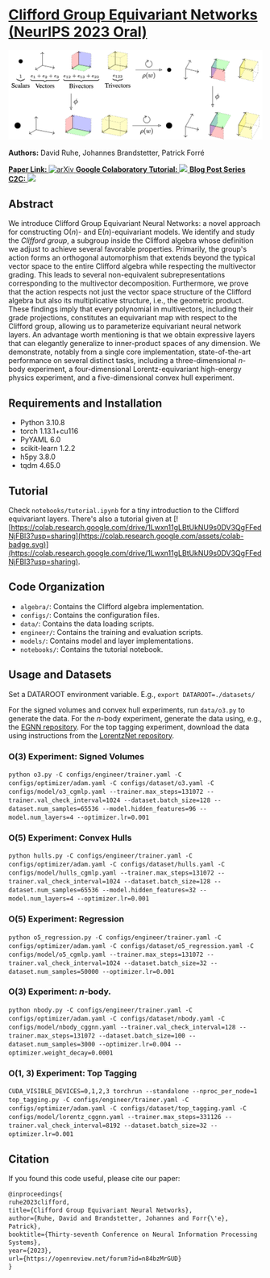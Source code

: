 # [Clifford Group Equivariant Networks (NeurIPS 2023 Oral)](https://arxiv.org/abs/2305.11141)
![Figure 1](assets/figure.png)

**Authors:** David Ruhe, Johannes Brandstetter, Patrick Forré

<a href="https://arxiv.org/abs/2305.11141">
    <strong>Paper Link: </strong> <img src="https://upload.wikimedia.org/wikipedia/commons/b/bc/ArXiv_logo_2022.svg" height="20" alt="arXiv">
</a>


<a href="https://colab.research.google.com/drive/1Lwxn11gLBtUkNU9s0DV3QgFFedNjFBl3?usp=sharing">
    <strong>Google Colaboratory Tutorial:</strong> <img src="https://colab.research.google.com/assets/colab-badge.svg" height="20">
</a>


<a href="https://davidruhe.github.io">
    <strong>Blog Post Series C2C:</strong> <img src="https://upload.wikimedia.org/wikipedia/commons/9/91/Octicons-mark-github.svg" height="20">
</a>

## Abstract
We introduce Clifford Group Equivariant Neural Networks: a novel approach for constructing $\mathrm{O}(n)$- and $\mathrm{E}(n)$-equivariant models.
We identify and study the *Clifford group*, a subgroup inside the Clifford algebra whose definition we adjust to achieve several favorable properties.
Primarily, the group's action forms an orthogonal automorphism that extends beyond the typical vector space to the entire Clifford algebra while respecting the multivector grading. This leads to several non-equivalent subrepresentations corresponding to the multivector decomposition. 
Furthermore, we prove that the action respects not just the vector space structure of the Clifford algebra but also its multiplicative structure, i.e., the geometric product.
These findings imply that every polynomial in multivectors, 
including their grade projections, 
constitutes an equivariant map with respect to the Clifford group, allowing us to parameterize equivariant neural network layers.
An advantage worth mentioning is that we obtain expressive layers that can elegantly generalize to inner-product spaces of any dimension.
We demonstrate, notably from a single core implementation, state-of-the-art performance on several distinct tasks, including a three-dimensional $n$-body experiment, a four-dimensional Lorentz-equivariant high-energy physics experiment, and a five-dimensional convex hull experiment.

## Requirements and Installation

- Python 3.10.8
- torch 1.13.1+cu116
- PyYAML 6.0
- scikit-learn 1.2.2
- h5py 3.8.0
- tqdm 4.65.0

## Tutorial
Check `notebooks/tutorial.ipynb` for a tiny introduction to the Clifford equivariant layers.
There's also a tutorial given at [![https://colab.research.google.com/drive/1Lwxn11gLBtUkNU9s0DV3QgFFedNjFBl3?usp=sharing](https://colab.research.google.com/assets/colab-badge.svg)](https://colab.research.google.com/drive/1Lwxn11gLBtUkNU9s0DV3QgFFedNjFBl3?usp=sharing).


## Code Organization

- `algebra/`: Contains the Clifford algebra implementation.
- `configs/`: Contains the configuration files.
- `data/`: Contains the data loading scripts.
- `engineer/`: Contains the training and evaluation scripts.
- `models/`: Contains model and layer implementations.
- `notebooks/`: Contains the tutorial notebook.

## Usage and Datasets

Set a DATAROOT environment variable.
E.g., `export DATAROOT=./datasets/ `

For the signed volumes and convex hull experiments, run `data/o3.py` to generate the data.
For the $n$-body experiment, generate the data using, e.g., the [EGNN repository](https://github.com/vgsatorras/egnn).
For the top tagging experiment, download the data using instructions from the [LorentzNet repository](https://github.com/sdogsq/LorentzNet-release).


### O(3) Experiment: Signed Volumes
```python o3.py -C configs/engineer/trainer.yaml -C configs/optimizer/adam.yaml -C configs/dataset/o3.yaml -C configs/model/o3_cgmlp.yaml --trainer.max_steps=131072 --trainer.val_check_interval=1024 --dataset.batch_size=128 --dataset.num_samples=65536 --model.hidden_features=96 --model.num_layers=4 --optimizer.lr=0.001```


### O(5) Experiment: Convex Hulls
```python hulls.py -C configs/engineer/trainer.yaml -C configs/optimizer/adam.yaml -C configs/dataset/hulls.yaml -C configs/model/hulls_cgmlp.yaml --trainer.max_steps=131072 --trainer.val_check_interval=1024 --dataset.batch_size=128 --dataset.num_samples=65536 --model.hidden_features=32 --model.num_layers=4 --optimizer.lr=0.001```

### O(5) Experiment: Regression
```python o5_regression.py -C configs/engineer/trainer.yaml -C configs/optimizer/adam.yaml -C configs/dataset/o5_regression.yaml -C configs/model/o5_cgmlp.yaml --trainer.max_steps=131072 --trainer.val_check_interval=1024 --dataset.batch_size=32 --dataset.num_samples=50000 --optimizer.lr=0.001```

### O(3) Experiment: $n$-body.
```python nbody.py -C configs/engineer/trainer.yaml -C configs/optimizer/adam.yaml -C configs/dataset/nbody.yaml -C configs/model/nbody_cggnn.yaml --trainer.val_check_interval=128 --trainer.max_steps=131072 --dataset.batch_size=100 --dataset.num_samples=3000 --optimizer.lr=0.004 --optimizer.weight_decay=0.0001```

### O(1, 3) Experiment: Top Tagging
```CUDA_VISIBLE_DEVICES=0,1,2,3 torchrun --standalone --nproc_per_node=1  top_tagging.py -C configs/engineer/trainer.yaml -C configs/optimizer/adam.yaml -C configs/dataset/top_tagging.yaml -C configs/model/lorentz_cggnn.yaml --trainer.max_steps=331126 --trainer.val_check_interval=8192 --dataset.batch_size=32 --optimizer.lr=0.001```


## Citation
If you found this code useful, please cite our paper:
```
@inproceedings{
ruhe2023clifford,
title={Clifford Group Equivariant Neural Networks},
author={Ruhe, David and Brandstetter, Johannes and Forr{\'e}, Patrick},
booktitle={Thirty-seventh Conference on Neural Information Processing Systems},
year={2023},
url={https://openreview.net/forum?id=n84bzMrGUD}
}
```